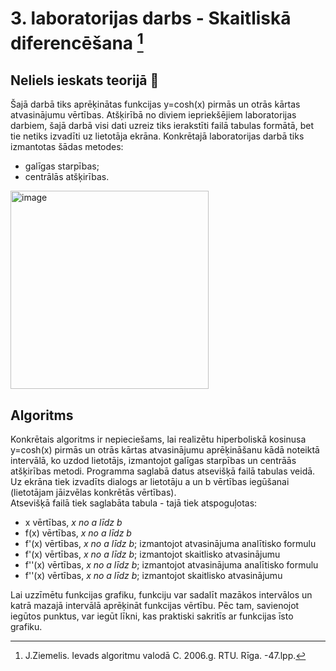 # 3. laboratorijas darbs -  Skaitliskā diferencēšana [^1]  
## Neliels ieskats teorijā :mag_right:
Šajā darbā tiks aprēķinātas funkcijas y=cosh(x) pirmās un otrās kārtas atvasinājumu vērtības. Atšķirībā no diviem iepriekšējiem laboratorijas darbiem, šajā darbā visi dati uzreiz tiks ierakstīti failā tabulas formātā, bet tie netiks izvadīti uz lietotāja ekrāna. Konkrētajā laboratorijas darbā tiks izmantotas šādas metodes:  
- galīgas starpības;  
- centrālās atšķirības.  
<img width="317" alt="image" src="https://user-images.githubusercontent.com/112925785/213540699-55b508a1-17d7-4808-9df5-789936324d1a.png">

## Algoritms
Konkrētais algoritms ir nepieciešams, lai realizētu hiperboliskā kosinusa y=cosh(x) pirmās un otrās kārtas atvasinājumu aprēķināšanu kādā noteiktā intervālā, ko uzdod lietotājs, izmantojot galīgas starpības un centrāās atšķirības metodi. Programma saglabā datus atsevišķā failā tabulas veidā.  
Uz ekrāna tiek izvadīts dialogs ar lietotāju a un b vērtības iegūšanai (lietotājam jāizvēlas konkrētās vērtības).  
Atsevišķā failā tiek saglabāta tabula - tajā tiek atspoguļotas:
- x vērtības, _x no a līdz b_  
- f(x) vērtības, _x no a līdz b_  
- f'(x) vērtības, _x no a līdz b_; izmantojot atvasinājuma analītisko formulu  
- f'(x) vērtības, _x no a līdz b_; izmantojot skaitlisko atvasinājumu  
- f''(x) vērtības, _x no a līdz b_; izmantojot atvasinājuma analītisko formulu
- f''(x) vērtības, _x no a līdz b_; izmantojot skaitlisko atvasinājumu  

Lai uzzīmētu funkcijas grafiku, funkciju var sadalīt mazākos intervālos un katrā mazajā intervālā aprēķināt funkcijas vērtību. Pēc tam, savienojot iegūtos punktus, var iegūt līkni, kas praktiski sakritīs ar funkcijas īsto grafiku.


[^1]: J.Ziemelis. Ievads algoritmu valodā C. 2006.g. RTU. Rīga. -47.lpp.
